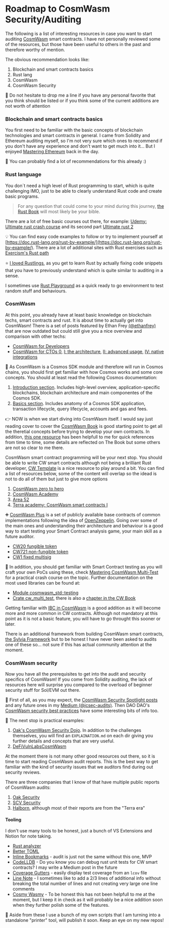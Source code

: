 # Roadmap to CosmWasm Security/Auditing

The following is a list of interesting resources in case you want to start auditing [CosmWasm](https://cosmwasm.com/) smart contracts. I have not personally reviewed some of the resources, but those have been useful to others in the past and therefore worthy of mention. 

 The obvious recommendation looks like:
 1. Blockchain and smart contracts basics
 2. Rust lang
 3. CosmWasm
 4. CosmWasm Security


:wave: Do not hesitate to drop me a line if you have any personal favorite that you think should be listed or if you think some of the current additions are not worth of attention


### Blockchain and smart contracts basics

You first need to be familiar with the basic concepts of blockchain technologies and smart contracts in general. I came from Solidity and Ethereum auditing myself, so I'm not very sure which ones to recommend if you don't have any experience and don't want to get much into it… But I enjoyed [Mastering Ethereum](https://github.com/ethereumbook/ethereumbook) back in the day. 

:information_desk_person: You can probably find a lot of recommendations for this already :)


### Rust language

You don´t need a high level of Rust programming to start, which is quite challenging IMO, just to be able to clearly understand Rust code and create basic programs. 
> For any question that could come to your mind during this journey, [the Rust Book](https://doc.rust-lang.org/stable/book/) will most likely be your bible.

There are a lot of free basic courses out there, for example: [Udemy: Ultimate rust crash course](https://www.udemy.com/course/ultimate-rust-crash-course/) and its second part [Ultimate rust 2](https://www.udemy.com/course/ultimate-rust-2/)
 
:bulb: You can find easy code examples to follow or try to implement yourself at [https://doc.rust-lang.org/rust-by-example/](https://doc.rust-lang.org/rust-by-example/). There are a lot of additional sites with Rust exercises such as [Exercism's Rust path](https://exercism.org/tracks/rust)

:star: [I loved Rustlings](https://github.com/rust-lang/rustlings), as you get to learn Rust by actually fixing code snippets that you have to previously understand which is quite similar to auditing in a sense. 


I sometimes use [Rust Playground](https://play.rust-lang.org/) as a quick ready to go environment to test random stuff and behaviours.
   

### CosmWasm

At this point, you already have at least basic knowledge on blockchain techs, smart contracts and rust. It is about time to actually get into CosmWasm! There is a set of posts featured by Ethan Frey [(@ethanfrey)](https://github.com/ethanfrey) that are now outdated but could still give you a nice overview and comparison with other techs:
- [CosmWasm for Developers](https://blog.cosmos.network/cosmwasm-for-developers-7640ee38430f)
- [CosmWasm for CTOs 0](https://medium.com/cosmwasm/cosmwasm-for-ctos-f1ffa19cccb8), [I: the architecture](https://medium.com/cosmwasm/cosmwasm-for-ctos-i-the-architecture-59a3e52d9b9c), [II: advanced usage](https://medium.com/cosmwasm/cosmwasm-for-ctos-ii-advanced-usage-ee04ce95d1d0), [IV: native integrations](https://medium.com/cosmwasm/cosmwasm-for-ctos-iv-native-integrations-713140bf75fc)


:milky_way: As CosmWasm is a Cosmos SDK module and therefore will run in Cosmos chains, you should first get familiar with how Cosmos works and some core concepts. You should at least read the following Cosmos documentation:
1. [Introduction section](https://docs.cosmos.network/v0.47/intro/overview). Includes high-level overview, application-specific blockchains, blockchain architecture and main componentes of the Cosmos SDK.
2. [Basics section](https://docs.cosmos.network/v0.47/basics/app-anatomy). Includes anatomy of a Cosmos SDK application, transaction lifecycle, query lifecycle, accounts and gas and fees.

:point_right: NOW is when we start diving into CosmWasm itself. I would say just reading cover to cover the [CosmWasm Book](https://book.cosmwasm.com/) is good starting point to get all the theretial concepts before trying to develop your own contracts. In addition, [this one resource](https://github.com/CosmWasm/cosmwasm/blob/main/SEMANTICS.md) has been helpfull to me for quick references from time to time, some details are reflected on The Book but some others are not so clear to me there.

CosmWasm smart contract programming will be your next stop. You should be able to write CW smart contracts although not being a brilliant Rust developer, [CW Template](https://github.com/CosmWasm/cw-template) is a nice resource to play around a bit. You can find a list of resources below, some of the content will overlap so the idead is not to do all of them but just to give more options
1. [CosmWasm zero to hero](https://github.com/Callum-A/cosmwasm-zero-to-hero)
2. [CosmWasm Academy](https://cosmwasm.getlearnworlds.com/)
3. [Area 52](https://area-52.io/)
4. [Terra academy: CosmWasm smart contracts I](https://academy.terra.money/courses/cosmwasm-smart-contracts-i)

:heavy_plus_sign: [CosmWasm Plus](https://github.com/CosmWasm/cw-plus) is a set of publicly available base contracts of common implementations following the idea of [OpenZeppelin](https://github.com/OpenZeppelin/openzeppelin-contracts). Going over some of the main ones and understanding their architecture and behaviour is a good way to start testing your Smart Contract analysis game, your main skill as a future auditor.
- [CW20 fungible token](https://github.com/CosmWasm/cw-plus/blob/main/packages/cw20/README.md)
- [CW721 non-fungible token](https://github.com/CosmWasm/cw-nfts/blob/main/packages/cw721/README.md)
- [CW1 fixed multisig](https://github.com/CosmWasm/cw-plus/tree/main/contracts/cw3-fixed-multisig)

:100: In addition, you should get familiar with Smart Contract testing as you will craft your own PoCs using these, check [Mastering CosmWasm Multi-Test](https://medium.com/obi-money/learn-cosmwasm-multi-test-easy-rust-smart-contract-apps-96818550ba3d) for a practical crash course on the topic. Further documentation on the most used libraries can be found at:
- [Module cosmwasm_std::testing](https://docs.rs/cosmwasm-std/latest/cosmwasm_std/testing/index.html)
- [Crate cw_multi_test](https://docs.rs/cw-multi-test/latest/cw_multi_test/), there is also a [chapter in the CW Book](https://book.cosmwasm.com/basics/multitest-intro.html)

Getting familiar with [IBC in CosmWasm](https://github.com/CosmWasm/cosmwasm/blob/main/IBC.md) is a good addition as it will become more and more common in CW contracts. Although not mandatory at this point as it is not a basic feature, you will have to go throught this sooner or later.

There is an additional framework from building CosmWasm smart contracts, [the Sylvia Framework](https://medium.com/cosmwasm/the-sylvia-framework-release-b4ffbb74fe3d) but to be honest I have never been asked to audits one of these so... not sure if this has actual community attention at the moment.


### CosmWasm security

Now you have all the prerequisites to get into the audit and security specifics of CosmWasm! If you come from Solidity auditing, the lack of resources here will surprise you compared to the overload of beginner security stuff for Sol/EVM out there.

:scroll: First of all, as you may expect, the [CosmWasm Security Spotlight posts](https://github.com/jcsec-security/cosmwasm-security-spotlight) and any future ones in my [Medium (@jcsec-audits)](https://medium.com/@jcsec-audits). Then DAO DAO's [CosmWasm security best practices](https://github.com/DA0-DA0/dao-contracts/wiki/CosmWasm-security-best-practices) have some interesting bits of info too.

:muscle: The next stop is practical examples:
1. [Oak's CosmWasm Security Dojo](https://github.com/oak-security/cosmwasm-security-dojo). In addition to the challenges themselves, you will find an `EXPLAINATION.md` on each dir giving you further details and concepts that are very useful.
2. [DeFiVulnLabsCosmWasm](https://github.com/punishell/DeFiVulnLabsCosmWasm)


At the moment there is not many other good resources out there, so it is time to start reading CosmWasm audit reports. This is the best way to get familiar with the kind of security issues that we auditors find during out security reviews.

There are three companies that I know of that have multiple public reports of CosmWasm audits:
1. [Oak Security](https://github.com/oak-security/audit-reports)
2. [SCV Security](https://github.com/SCV-Security/PublicReports/tree/main/CW)
3. [Halborn](https://github.com/HalbornSecurity/PublicReports/tree/master/CosmWasm%20Smart%20Contract%20Audits), although most of their reports are from the "Terra era"


#### Tooling

I don't use many tools to be honest, just a bunch of VS Extensions and Notion for note taking.
- [Rust analyzer](https://marketplace.visualstudio.com/items?itemName=rust-lang.rust-analyzer)
- [Better TOML](https://marketplace.visualstudio.com/items?itemName=bungcip.better-toml)
- [Inline Bookmarks](https://marketplace.visualstudio.com/items?itemName=tintinweb.vscode-inline-bookmarks) - audit is just not the same without this one, MVP
- [CodeLLDB](https://marketplace.visualstudio.com/items?itemName=vadimcn.vscode-lldb) - Do you know you can debug rust unit tests for CW smart contracts? I may write a Medium post in the future
- [Coverage Gutters](https://marketplace.visualstudio.com/items?itemName=ryanluker.vscode-coverage-gutters) - easily display test coverage from an `lcov` file
- [Line Note](https://marketplace.visualstudio.com/items?itemName=tkrkt.linenote) - I sometimes like to add a 2/3 lines of additional info without breaking the total number of lines and not creating very large one line comments
- [Cosmy Wasmy](https://marketplace.visualstudio.com/items?itemName=spoorthi.cosmy-wasmy) - To be honest this has not been helpfull to me at the moment, but I keep it in check as it will probably be a nice addition soon when they further polish some of the features.

:round_pushpin: Aside from these I use a bunch of my own scripts that I am turning into a standalone "printer" tool, will publish it soon. Keep an eye on my new repos!


